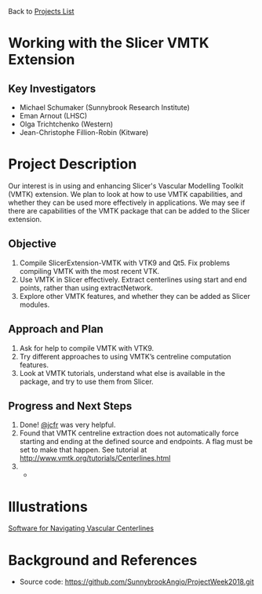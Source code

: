 Back to [Projects List](../../README.md#ProjectsList)

# Working with the Slicer VMTK Extension

## Key Investigators

- Michael Schumaker (Sunnybrook Research Institute)
- Eman Arnout (LHSC)
- Olga Trichtchenko (Western)
- Jean-Christophe Fillion-Robin (Kitware) 

# Project Description

Our interest is in using and enhancing Slicer's Vascular Modelling Toolkit (VMTK) extension. We plan to look at how to use VMTK capabilities, and whether they can be used more effectively in applications. We may see if there are capabilities of the VMTK package that can be added to the Slicer extension.

## Objective

1. Compile SlicerExtension-VMTK with VTK9 and Qt5. Fix problems compiling VMTK with the most recent VTK.
2. Use VMTK in Slicer effectively. Extract centerlines using start and end points, rather than using extractNetwork.
3. Explore other VMTK features, and whether they can be added as Slicer modules.

## Approach and Plan

1. Ask for help to compile VMTK with VTK9.
2. Try different approaches to using VMTK’s centreline computation features.
4. Look at VMTK tutorials, understand what else is available in the package, and try to use them from Slicer.

## Progress and Next Steps

1. Done! [@jcfr](https://github.com/jcfr) was very helpful.
2. Found that VMTK centreline extraction does not automatically force starting and ending at the defined source and endpoints. A flag must be set to make that happen. See tutorial at http://www.vmtk.org/tutorials/Centerlines.html
3. -

<!--Describe progress and next steps in a few bullet points as you are making progress.-->

# Illustrations

<!--Add pictures and links to videos that demonstrate what has been accomplished.-->

<!--![Description of picture](Example2.jpg)-->

[Software for Navigating Vascular Centerlines](PADPlanner-Jul13-2018.png)

# Background and References

<!--Use this space for information that may help people better understand your project, like links to papers, source code, or data.-->

- Source code: https://github.com/SunnybrookAngio/ProjectWeek2018.git

